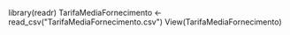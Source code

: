 library(readr)
TarifaMediaFornecimento <- read_csv("TarifaMediaFornecimento.csv")
View(TarifaMediaFornecimento)
